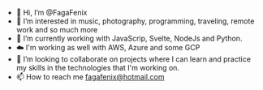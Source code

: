 - 👋 Hi, I’m @FagaFenix
- 👀 I’m interested in music, photography, programming, traveling, remote work and so much more
- 🌱 I’m currently working with JavaScrip, Svelte, NodeJs and Python.
- ☁️ I'm working as well with AWS, Azure and some GCP
- 💞️ I’m looking to collaborate on projects where I can learn and practice my skills in the technologies that I'm working on.
- 📫 How to reach me fagafenix@hotmail.com

<!---
FagaFenix/FagaFenix is a ✨ special ✨ repository because its `README.md` (this file) appears on your GitHub profile.
You can click the Preview link to take a look at your changes.
--->
